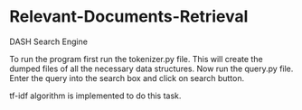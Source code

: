 # Relevant-Documents-Retrieval
DASH Search Engine

To run the program first run the tokenizer.py file. This will create the dumped files of all the necessary data structures.
Now run the query.py file.
Enter the query into the search box and click on search button.

tf-idf algorithm is implemented to do this task.

